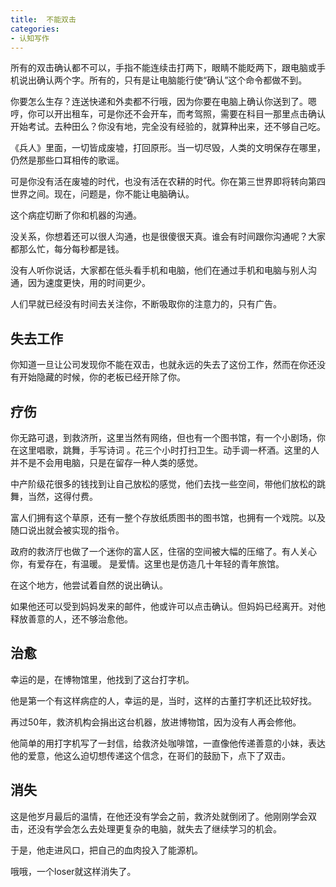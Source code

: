 ```yaml
---
title:  不能双击
categories: 
- 认知写作
---
```

  
所有的双击确认都不可以，手指不能连续击打两下，眼睛不能眨两下，跟电脑或手机说出确认两个字。所有的，只有是让电脑能行使“确认”这个命令都做不到。

你要怎么生存？连送快递和外卖都不行哦，因为你要在电脑上确认你送到了。嗯哼，你可以开出租车，可是你还不会开车，而考驾照，需要在科目一那里点击确认开始考试。去种田么？你没有地，完全没有经验的，就算种出来，还不够自己吃。

《兵人》里面，一切皆成废墟，打回原形。当一切尽毁，人类的文明保存在哪里，仍然是那些口耳相传的歌谣。

可是你没有活在废墟的时代，也没有活在农耕的时代。你在第三世界即将转向第四世界之间。现在，问题是，你不能让电脑确认。

这个病症切断了你和机器的沟通。

没关系，你想着还可以很人沟通，也是很傻很天真。谁会有时间跟你沟通呢？大家都那么忙，每分每秒都是钱。

没有人听你说话，大家都在低头看手机和电脑，他们在通过手机和电脑与别人沟通，因为速度更快，用的时间更少。

人们早就已经没有时间去关注你，不断吸取你的注意力的，只有广告。

## 失去工作

你知道一旦让公司发现你不能在双击，也就永远的失去了这份工作，然而在你还没有开始隐藏的时候，你的老板已经开除了你。

## 疗伤
你无路可退，到救济所，这里当然有网络，但也有一个图书馆，有一个小剧场，你在这里唱歌，跳舞，手写诗词 。花三个小时打扫卫生。动手调一杯酒。这里的人并不是不会用电脑，只是在留存一种人类的感觉。

中产阶级花很多的钱找到让自己放松的感觉，他们去找一些空间，带他们放松的跳舞，当然，这得付费。

富人们拥有这个草原，还有一整个存放纸质图书的图书馆，也拥有一个戏院。以及随口说出就会被实现的指令。

政府的救济厅也做了一个迷你的富人区，住宿的空间被大幅的压缩了。有人关心你，有爱存在，有温暖。
是爱情。这里也是仿造几十年轻的青年旅馆。

在这个地方，他尝试着自然的说出确认。

如果他还可以受到妈妈发来的邮件，他或许可以点击确认。但妈妈已经离开。对他释放善意的人，还不够治愈他。

## 治愈

幸运的是，在博物馆里，他找到了这台打字机。

他是第一个有这样病症的人，幸运的是，当时，这样的古董打字机还比较好找。

再过50年，救济机构会捐出这台机器，放进博物馆，因为没有人再会修他。

他简单的用打字机写了一封信，给救济处咖啡馆，一直像他传递善意的小妹，表达他的爱意，他这么迫切想传递这个信念，在哥们的鼓励下，点下了双击。

## 消失

这是他岁月最后的温情，在他还没有学会之前，救济处就倒闭了。他刚刚学会双击，还没有学会怎么去处理更复杂的电脑，就失去了继续学习的机会。

于是，他走进风口，把自己的血肉投入了能源机。

哦哦，一个loser就这样消失了。